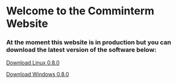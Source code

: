 # Welcome to the Comminterm Website

### At the moment this website is in production but you can download the latest version of the software below:
[Download Linux 0.8.0]()

[Download Windows 0.8.0]()
